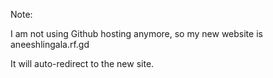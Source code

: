 Note:

I am not using Github hosting anymore, so my new website is aneeshlingala.rf.gd

It will auto-redirect to the new site.
